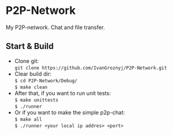 # P2P-Network
My P2P-network. Chat and file transfer.

## Start & Build
- Clone git: <br />
`git clone https://github.com/IvanGroznyj/P2P-Network.git`
- Clear build dir: <br />
`$ cd P2P-Network/Debug/` <br />
`$ make clean`
- After that, if you want to run unit tests: <br />
`$ make unittests` <br />
`$ ./runner`
- Or if you want to make the simple p2p-chat:  <br />
`$ make all` <br />
`$ ./runner <your local ip addres> <port>`